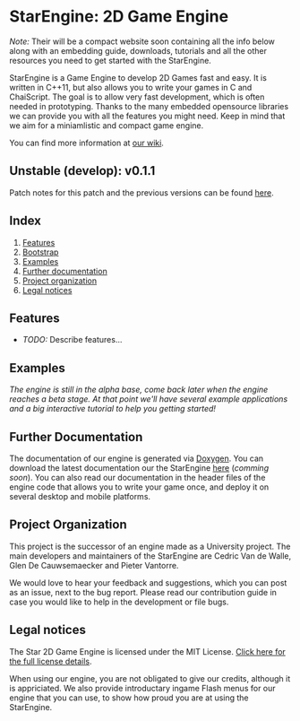 StarEngine: 2D Game Engine
==========

_Note:_ Their will be a compact website soon containing all the info below along with an embedding guide, downloads, tutorials and all the other resources you need to get started with the StarEngine.

StarEngine is a Game Engine to develop 2D Games fast and easy. It is written in C++11, but also allows you to write your games in C and ChaiScript. The goal is to allow very fast development, which is often needed in prototyping. Thanks to the many embedded opensource libraries we can provide you with all the features you might need. Keep in mind that we aim for a miniamlistic and compact game engine.

You can find more information at [our wiki](https://github.com/StarEngine/engine/wiki).

## Unstable (develop): v0.1.1
Patch notes for this patch and the previous versions can be found [here](https://github.com/StarEngine/engine/wiki/Patchnotes).

## Index
1. [Features](#features)
2. [Bootstrap](#bootstrap)
3. [Examples](#examples)
4. [Further documentation](#further-documentation)
5. [Project organization](#project-organization)
6. [Legal notices](#legal-notices)

## Features

  * _TODO:_ Describe features...

## Examples

_The engine is still in the alpha base, come back later when the engine reaches a beta stage. At that point we'll have several example applications and a big interactive tutorial to help you getting started!_

## Further Documentation

The documentation of our engine is generated via [Doxygen](http://www.stack.nl/~dimitri/doxygen/). You can download the latest documentation our the StarEngine [here](#todo) (_comming soon_). You can also read our documentation in the header files of the engine code that allows you to write your game once, and deploy it on several desktop and mobile platforms.

## Project Organization

This project is the successor of an engine made as a University project. The main developers and maintainers of the StarEngine are Cedric Van de Walle, Glen De Cauwsemaecker and Pieter Vantorre.

We would love to hear your feedback and suggestions, which you can post as an issue, next to the bug report. Please read our contribution guide in case you would like to help in the development or file bugs.

## Legal notices
The Star 2D Game Engine is licensed under the MIT License.
[Click here for the full license details](https://github.com/StarEngine/engine/blob/develop/LICENSE).

When using our engine, you are not obligated to give our credits, although it is appriciated. We also provide introductary ingame Flash menus for our engine that you can use, to show how proud you are at using the StarEngine.
